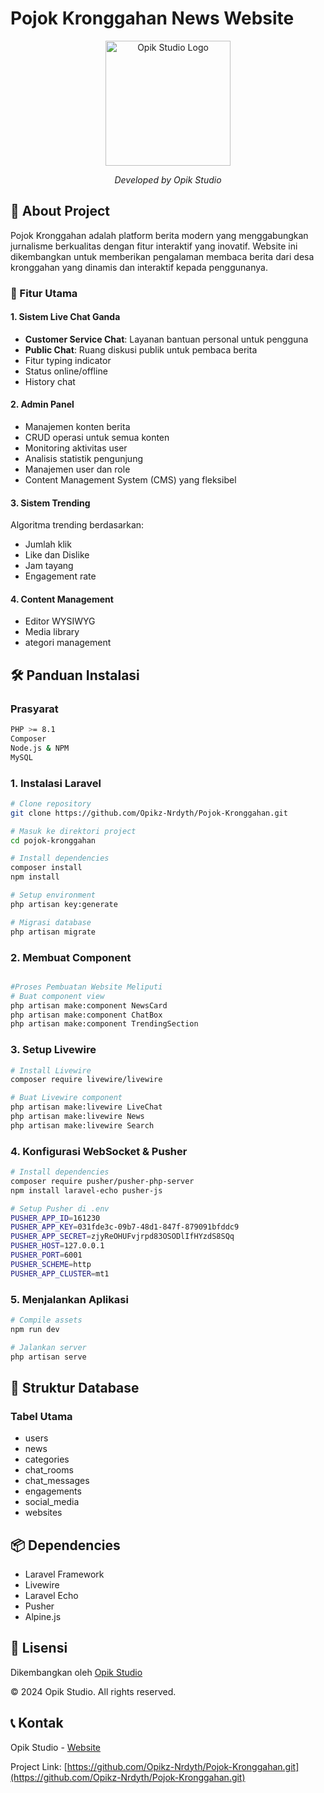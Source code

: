 # Pojok Kronggahan News Website

<div align="center">
  <img src="https://opikstudio.my.id/logo_White.png" alt="Opik Studio Logo" width="200"/>
  
  *Developed by Opik Studio*
</div>

## 📰 About Project

Pojok Kronggahan adalah platform berita modern yang menggabungkan jurnalisme berkualitas dengan fitur interaktif yang inovatif. Website ini dikembangkan untuk memberikan pengalaman membaca berita dari desa kronggahan yang dinamis dan interaktif kepada penggunanya.

### 🌟 Fitur Utama

#### 1. Sistem Live Chat Ganda

-   **Customer Service Chat**: Layanan bantuan personal untuk pengguna
-   **Public Chat**: Ruang diskusi publik untuk pembaca berita
-   Fitur typing indicator
-   Status online/offline
-   History chat

#### 2. Admin Panel

-   Manajemen konten berita
-   CRUD operasi untuk semua konten
-   Monitoring aktivitas user
-   Analisis statistik pengunjung
-   Manajemen user dan role
-   Content Management System (CMS) yang fleksibel

#### 3. Sistem Trending

Algoritma trending berdasarkan:

-   Jumlah klik
-   Like dan Dislike
-   Jam tayang
-   Engagement rate

#### 4. Content Management

-   Editor WYSIWYG
-   Media library
-   ategori management

## 🛠️ Panduan Instalasi

### Prasyarat

```bash
PHP >= 8.1
Composer
Node.js & NPM
MySQL
```

### 1. Instalasi Laravel

```bash
# Clone repository
git clone https://github.com/Opikz-Nrdyth/Pojok-Kronggahan.git

# Masuk ke direktori project
cd pojok-kronggahan

# Install dependencies
composer install
npm install

# Setup environment
php artisan key:generate

# Migrasi database
php artisan migrate
```

### 2. Membuat Component

```bash

#Proses Pembuatan Website Meliputi
# Buat component view
php artisan make:component NewsCard
php artisan make:component ChatBox
php artisan make:component TrendingSection
```

### 3. Setup Livewire

```bash
# Install Livewire
composer require livewire/livewire

# Buat Livewire component
php artisan make:livewire LiveChat
php artisan make:livewire News
php artisan make:livewire Search
```

### 4. Konfigurasi WebSocket & Pusher

```bash
# Install dependencies
composer require pusher/pusher-php-server
npm install laravel-echo pusher-js

# Setup Pusher di .env
PUSHER_APP_ID=161230
PUSHER_APP_KEY=031fde3c-09b7-48d1-847f-879091bfddc9
PUSHER_APP_SECRET=zjyReOHUFvjrpd83OSODlIfHYzdS8SQq
PUSHER_HOST=127.0.0.1
PUSHER_PORT=6001
PUSHER_SCHEME=http
PUSHER_APP_CLUSTER=mt1

```

### 5. Menjalankan Aplikasi

```bash
# Compile assets
npm run dev

# Jalankan server
php artisan serve
```

## 🔧 Struktur Database

### Tabel Utama

-   users
-   news
-   categories
-   chat_rooms
-   chat_messages
-   engagements
-   social_media
-   websites

## 📦 Dependencies

-   Laravel Framework
-   Livewire
-   Laravel Echo
-   Pusher
-   Alpine.js

## 📝 Lisensi

Dikembangkan oleh [Opik Studio](https://opikstudio.my.id)

© 2024 Opik Studio. All rights reserved.

## 📞 Kontak

Opik Studio - [Website](https://opikstudio.my.id)

Project Link: [https://github.com/Opikz-Nrdyth/Pojok-Kronggahan.git](https://github.com/Opikz-Nrdyth/Pojok-Kronggahan.git)
